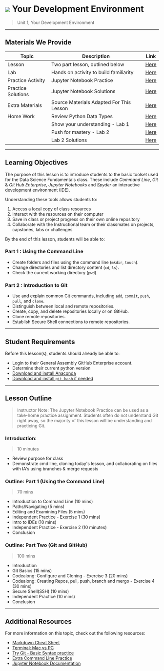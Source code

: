 # ![](https://ga-dash.s3.amazonaws.com/production/assets/logo-9f88ae6c9c3871690e33280fcf557f33.png) Your Development Environment

> Unit 1, Your Development Environment

---

## Materials We Provide

| Topic | Description | Link |
| --- | --- | --- |
| Lesson | Two part lesson, outlined below | [Here](Your-Development-Environment.ipynb) |
| Lab  | Hands on activity to build familiarity | [Here](Development-Environment-Labs.ipynb)
| Practice Activity | Jupyter Notebook Practice | [Here](./practice/ipynb_practice1.ipynb) |
| Practice Solutions | Jupyter Notebook Solutions | [Here](./practice/solution-code/ipynb_practice1-solutions.ipynb) |
| Extra Materials | Source Materials Adapted For This Lesson | [Here](./extra-materials/) |
| Home Work | Review Python Data Types| [Here](./practice/python-dtypes.ipynb)
| | Show your understanding - Lab 1 | [Here](./practice/PythonPracticeLab1.ipynb)
| | Push for mastery - Lab 2 | [Here](./practice/PythonPracticeLab2.ipynb)
| | Lab 2 Solutions | [Here](./practice/solution-code/PythonPracticeLab2-Solutions.ipynb) 

---

## Learning Objectives

The purpose of this lesson is to introduce students to the basic toolset used for the Data Science Fundamentals class. These include *Command Line*, *Git* & *Git Hub Enterprise*, *Jupyter Notebooks* and *Spyder* an interactive development environment (IDE).

Understanding these tools allows students to:
1. Access a local copy of class resources
2. Interact with the resources on their computer
3. Save in class or project progress on their own online repository
4. Collaborate with the Instructional team or their classmates on projects, capstones, labs or challenges

By the end of this lesson, students will be able to:

### Part 1 : Using the Command Line

- Create folders and files using the command line (`mkdir`, `touch`).
- Change directories and list directory content (`cd`, `ls`).
- Check the current working directory (`pwd`).

### Part 2 : Introduction to Git

- Use and explain common Git commands, including `add`, `commit`, `push`, `pull`, and `clone`.
- Distinguish between local and remote repositories.
- Create, copy, and delete repositories locally or on GitHub.
- Clone remote repositories.
- Establish Secure Shell connections to remote repositories.

---

## Student Requirements

Before this lesson(s), students should already be able to:
- Login to their General Assembly GitHub Enterprise account.
- Determine their current python version
- [Download and install Anaconda](https://www.continuum.io/downloads)
- [Download and install `git bash` if needed](https://git-for-windows.github.io)

---

## Lesson Outline

> Instructor Note: The Jupyter Notebook Practice can be used as a take-home practice assignment. Students often do not understand Git right away, so the majority of this lesson will be understanding and practicing Git.

### Introduction:
> 10 minutes
- Review purpose for class
- Demonstrate cmd line, cloning today's lesson, and collaborating on files with IA's using branches & merge requests
### Outline: Part 1 (Using the Command Line)
> 70 mins
- Introduction to Command Line (10 mins)
- Paths/Navigating (5 mins)
- Editing and Examining Files (5 mins)
- Independent Practice - Exercise 1 (30 mins)
- Intro to IDEs (10 mins)
- Independent Practice - Exercise 2 (10 minutes)
- Conclusion

### Outline: Part Two (Git and GitHub)
> 100 mins
- Introduction
- Git Basics (15 mins)
- Codealong: Configure and Cloning - Exercise 3 (20 mins)
- Codealong: Creating Repos, pull, push, branch and mergo - Exercise 4 (30 mins)
- Secure Shell(SSH) (10 mins)
- Independent Practice (10 mins)
- Conclusion

---

## Additional Resources

For more information on this topic, check out the following resources:

- [Markdown Cheat Sheet](https://github.com/adam-p/markdown-here/wiki/Markdown-Here-Cheatsheet)
- [Terminal: Mac vs PC](https://stackoverflow.com/questions/28487128/what-program-in-windows-is-equivalent-to-oss-terminal)
- [Try Git - Basic Syntax practice](https://try.github.io/levels/1/challenges/1)
- [Extra Command Line Practice](http://generalassembly.github.io/prework/cl/)
- [Jupyter Notebook Documentation](https://jupyter-notebook-beginner-guide.readthedocs.io/en/latest/)
